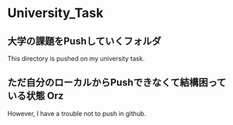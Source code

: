 # University_Task

## 大学の課題をPushしていくフォルダ
This directory is pushed on my university task.    
   

## ただ自分のローカルからPushできなくて結構困っている状態 Orz
However, I have a trouble not to push in github. 
